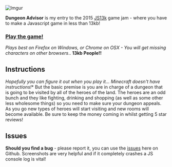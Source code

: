 ![Imgur](http://i.imgur.com/z4QajnJ.png)

**Dungeon Advisor** is my entry to the 2015 [JS13k](http://js13kgames.com/) game jam - where you have to make a Javascript game in less than 13kb!

### [Play the game!](http://royletron.github.io/dungeon-advisor/tests/)
*Plays best on Firefox on Windows, or Chrome on OSX - You will get missing characters on other browsers*.. **13kb People!!**

## Instructions

*Hopefully you can figure it out when you play it... Minecraft doesn't have instructions!** But the basic premise is you are in charge of a dungeon that is going to be visited by all of the heroes of the land. The heroes are an odd bunch and they like fighting, drinking and shopping (as well as some other less wholesome things) so you need to make sure your dungeon appeals. As you go new types of heroes will start visiting and new rooms will become available. Be sure to keep the money coming in whilst getting 5 star reviews!

## Issues

**Should you find a bug** - please report it, you can use the [issues](https://github.com/royletron/dungeon-advisor/issues) here on Github. Screenshots are very helpful and if it completely crashes a JS console log is vital!
